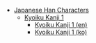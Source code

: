 - [Japanese Han Characters](<../../_ja/ja_han/README.md>)
	- [Kyoiku Kanji 1](<../../_ja/ja_han/1_kyoiku/kyoiku-1/README.md>)
		- [Kyoiku Kanji 1 (en)](<../../_ja/ja_han/1_kyoiku/kyoiku-1/en.md>)
		- [Kyoiku Kanji 1 (ko)](<../../_ja/ja_han/1_kyoiku/kyoiku-1/ko.md>)